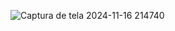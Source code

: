![Captura de tela 2024-11-16 214740](https://github.com/user-attachments/assets/d3ff47eb-177e-4934-a5f0-d213aa771c05)

